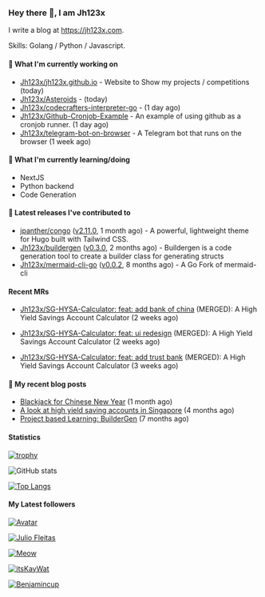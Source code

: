 ### Hey there 👋, I am Jh123x

I write a blog at https://jh123x.com.

Skills: Golang / Python / Javascript.

#### 👷 What I'm currently working on

- [Jh123x/jh123x.github.io](https://github.com/Jh123x/jh123x.github.io) - Website to Show my projects / competitions (today)
- [Jh123x/Asteroids](https://github.com/Jh123x/Asteroids) -  (today)
- [Jh123x/codecrafters-interpreter-go](https://github.com/Jh123x/codecrafters-interpreter-go) -  (1 day ago)
- [Jh123x/Github-Cronjob-Example](https://github.com/Jh123x/Github-Cronjob-Example) - An example of using github as a cronjob runner. (1 day ago)
- [Jh123x/telegram-bot-on-browser](https://github.com/Jh123x/telegram-bot-on-browser) - A Telegram bot that runs on the browser (1 week ago)

#### 🌱 What I'm currently learning/doing
- NextJS
- Python backend
- Code Generation

#### 🔭 Latest releases I've contributed to

- [jpanther/congo](https://github.com/jpanther/congo) ([v2.11.0](https://github.com/jpanther/congo/releases/tag/v2.11.0), 1 month ago) - A powerful, lightweight theme for Hugo built with Tailwind CSS.
- [Jh123x/buildergen](https://github.com/Jh123x/buildergen) ([v0.3.0](https://github.com/Jh123x/buildergen/releases/tag/v0.3.0), 2 months ago) - Buildergen is a code generation tool to create a builder class for generating structs
- [Jh123x/mermaid-cli-go](https://github.com/Jh123x/mermaid-cli-go) ([v0.0.2](https://github.com/Jh123x/mermaid-cli-go/releases/tag/v0.0.2), 8 months ago) - A Go Fork of mermaid-cli

#### Recent MRs


-    [Jh123x/SG-HYSA-Calculator: feat: add bank of china](https://github.com/Jh123x/SG-HYSA-Calculator/pull/8) (MERGED): A High Yield Savings Account Calculator (2 weeks ago)

-    [Jh123x/SG-HYSA-Calculator: feat: ui redesign](https://github.com/Jh123x/SG-HYSA-Calculator/pull/5) (MERGED): A High Yield Savings Account Calculator (2 weeks ago)

-    [Jh123x/SG-HYSA-Calculator: feat: add trust bank](https://github.com/Jh123x/SG-HYSA-Calculator/pull/4) (MERGED): A High Yield Savings Account Calculator (3 weeks ago)


#### 📜 My recent blog posts

- [Blackjack for Chinese New Year](https://jh123x.com/blog/2025/chinese-new-year-blackjack/) (1 month ago)
- [A look at high yield saving accounts in Singapore](https://jh123x.com/blog/2024/high-yield-saving-accounts/) (4 months ago)
- [Project based Learning: BuilderGen](https://jh123x.com/blog/2024/golang-simple-optimization/) (7 months ago)

#### Statistics
[![trophy](https://github-profile-trophy.vercel.app/?username=Jh123x)](https://github.com/ryo-ma/github-profile-trophy)

![GitHub stats](https://github-readme-stats.vercel.app/api?username=Jh123x&show_icons=true)

[![Top Langs](https://github-readme-stats.vercel.app/api/top-langs/?username=Jh123x)](https://github.com/anuraghazra/github-readme-stats)

#### My Latest followers


[![](https://avatars.githubusercontent.com/u/111629593?v=4 " Avatar")](https://github.com/djbelishaO)

[![Julio Fleitas](https://avatars.githubusercontent.com/u/122684703?u=adcfcc382118acbcda020566f3a24e3b665535db&amp;v=4 "Julio Fleitas Avatar")](https://github.com/juliofleitas)

[![Meow](https://avatars.githubusercontent.com/u/193270912?u=d8a1415fd9659fa32dd8fce194d3a1aadd2feda2&amp;v=4 "Meow Avatar")](https://github.com/LinuxJS)

[![itsKayWat](https://avatars.githubusercontent.com/u/185666968?u=d211c661b45fb11b6374b44e16695058b96b5d10&amp;v=4 "itsKayWat Avatar")](https://github.com/itsKayWat)

[![Benjamincup](https://avatars.githubusercontent.com/u/33036584?u=acc3f7833cf5844ddf3d3d34cb12ac8c34670460&amp;v=4 "Benjamincup Avatar")](https://github.com/Benjamin-cup)
